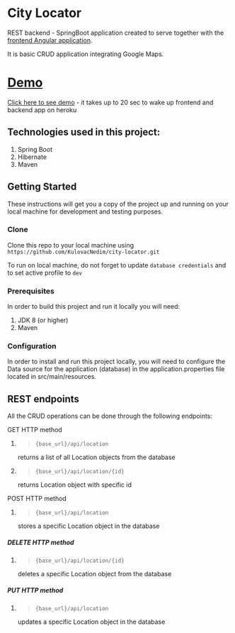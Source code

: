 # City Locator

REST backend - SpringBoot application created to serve together with the [frontend Angular application](https://github.com/KulovacNedim/city-locator-ui).
                             
It is basic CRUD application integrating Google Maps.

# [Demo](https://city-locator-ui.herokuapp.com/)
[Click here to see demo](https://city-locator-ui.herokuapp.com/) - it takes up to 20 sec to wake up frontend and backend app on heroku

## Technologies used in this project: 

1. Spring Boot
2. Hibernate
3. Maven

## Getting Started

These instructions will get you a copy of the project up and running on your local machine for development and testing purposes. 

### Clone

Clone this repo to your local machine using `https://github.com/KulovacNedim/city-locator.git`

To run on local machine, do not forget to update ``database credentials`` and to set active profile to ``dev``

### Prerequisites

In order to build this project and run it locally you will need: 

1. JDK 8 (or higher)
2. Maven 

### Configuration

In order to install and run this project locally, you will need to configure the Data source for the application (database) in the application.properties file located in src/main/resources.

## REST endpoints

All the CRUD operations can be done through the following endpoints:

 GET HTTP method

1. >`{base_url}/api/location`

   returns a list of all Location objects from the database
   
2. >`{base_url}/api/location/{id}`

   returns Location object with specific id

POST HTTP method

1. >`{base_url}/api/location`

    stores a specific Location object in the database

##### DELETE HTTP method

1. >`{base_url}/api/location/{id}`

    deletes a specific Location object from the database

##### PUT HTTP method

1. >`{base_url}/api/location`

   updates a specific Location object in the database
